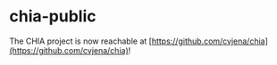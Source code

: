 # chia-public

The CHIA project is now reachable at [https://github.com/cvjena/chia](https://github.com/cvjena/chia)!
